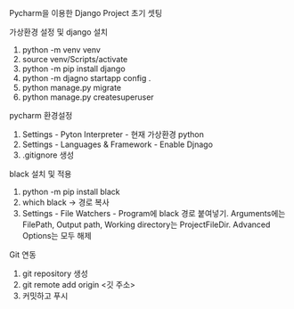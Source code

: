 Pycharm을 이용한 Django Project 초기 셋팅

가상환경 설정 및 django 설치
1. python -m venv venv
2. source venv/Scripts/activate
3. python -m pip install django
4. python -m djagno startapp config .
5. python manage.py migrate
6. python manage.py createsuperuser

pycharm 환경설정
1. Settings - Pyton Interpreter - 현재 가상환경 python
2. Settings - Languages & Framework - Enable Djnago
3. .gitignore 생성

black 설치 및 적용
1. python -m pip install black
2. which black -> 경로 복사
3. Settings - File Watchers - Program에 black 경로 붙여넣기. Arguments에는 FilePath, Output path, Working directory는 ProjectFileDir. Advanced Options는 모두 해제

Git 연동
1. git repository 생성
2. git remote add origin <깃 주소>
3. 커밋하고 푸시